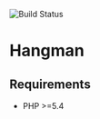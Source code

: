 ![Build Status](https://travis-ci.org/Uthmordar/Hangman.svg?branch=master)
# Hangman
## Requirements
* PHP >=5.4